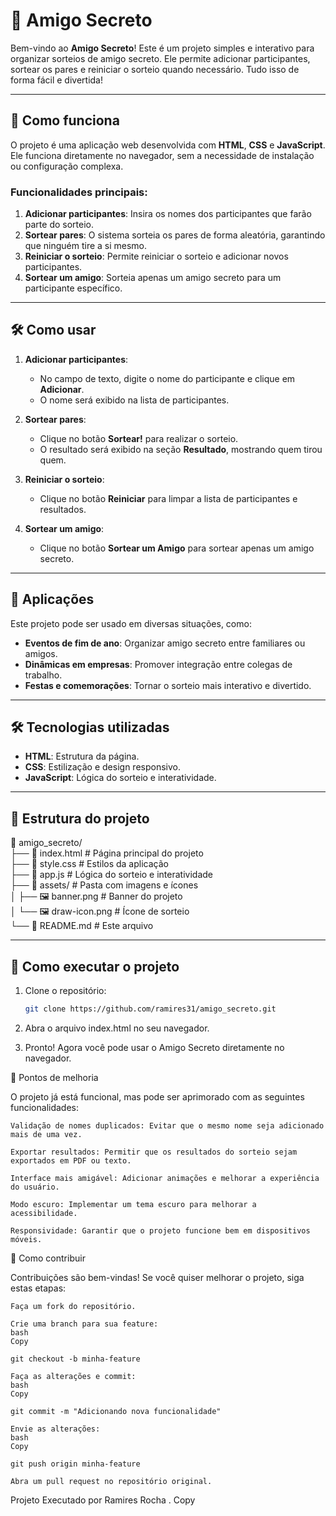 # 🎁 Amigo Secreto

Bem-vindo ao **Amigo Secreto**! Este é um projeto simples e interativo para organizar sorteios de amigo secreto. Ele permite adicionar participantes, sortear os pares e reiniciar o sorteio quando necessário. Tudo isso de forma fácil e divertida!

---

## 🚀 Como funciona

O projeto é uma aplicação web desenvolvida com **HTML**, **CSS** e **JavaScript**. Ele funciona diretamente no navegador, sem a necessidade de instalação ou configuração complexa.

### Funcionalidades principais:
1. **Adicionar participantes**: Insira os nomes dos participantes que farão parte do sorteio.
2. **Sortear pares**: O sistema sorteia os pares de forma aleatória, garantindo que ninguém tire a si mesmo.
3. **Reiniciar o sorteio**: Permite reiniciar o sorteio e adicionar novos participantes.
4. **Sortear um amigo**: Sorteia apenas um amigo secreto para um participante específico.

---

## 🛠️ Como usar

1. **Adicionar participantes**:
   - No campo de texto, digite o nome do participante e clique em **Adicionar**.
   - O nome será exibido na lista de participantes.

2. **Sortear pares**:
   - Clique no botão **Sortear!** para realizar o sorteio.
   - O resultado será exibido na seção **Resultado**, mostrando quem tirou quem.

3. **Reiniciar o sorteio**:
   - Clique no botão **Reiniciar** para limpar a lista de participantes e resultados.

4. **Sortear um amigo**:
   - Clique no botão **Sortear um Amigo** para sortear apenas um amigo secreto.

---

## 🎯 Aplicações

Este projeto pode ser usado em diversas situações, como:
- **Eventos de fim de ano**: Organizar amigo secreto entre familiares ou amigos.
- **Dinâmicas em empresas**: Promover integração entre colegas de trabalho.
- **Festas e comemorações**: Tornar o sorteio mais interativo e divertido.

---

## 🛠️ Tecnologias utilizadas

- **HTML**: Estrutura da página.
- **CSS**: Estilização e design responsivo.
- **JavaScript**: Lógica do sorteio e interatividade.

---

## 📂 Estrutura do projeto

📁 amigo_secreto/  
├── 📄 index.html          # Página principal do projeto  
├── 📄 style.css           # Estilos da aplicação  
├── 📄 app.js              # Lógica do sorteio e interatividade  
├── 📁 assets/             # Pasta com imagens e ícones  
│   ├── 🖼️ banner.png      # Banner do projeto  
│   └── 🖼️ draw-icon.png   # Ícone de sorteio  
└── 📄 README.md           # Este arquivo

---

## 🚀 Como executar o projeto

1. Clone o repositório:
   ```bash
   git clone https://github.com/ramires31/amigo_secreto.git
2.  Abra o arquivo index.html no seu navegador.

3. Pronto! Agora você pode usar o Amigo Secreto diretamente no navegador.

📝 Pontos de melhoria

O projeto já está funcional, mas pode ser aprimorado com as seguintes funcionalidades:

    Validação de nomes duplicados: Evitar que o mesmo nome seja adicionado mais de uma vez.

    Exportar resultados: Permitir que os resultados do sorteio sejam exportados em PDF ou texto.

    Interface mais amigável: Adicionar animações e melhorar a experiência do usuário.

    Modo escuro: Implementar um tema escuro para melhorar a acessibilidade.

    Responsividade: Garantir que o projeto funcione bem em dispositivos móveis.

🤝 Como contribuir

Contribuições são bem-vindas! Se você quiser melhorar o projeto, siga estas etapas:
     
    Faça um fork do repositório.

    Crie uma branch para sua feature:
    bash
    Copy

    git checkout -b minha-feature

    Faça as alterações e commit:
    bash
    Copy

    git commit -m "Adicionando nova funcionalidade"

    Envie as alterações:
    bash
    Copy

    git push origin minha-feature

    Abra um pull request no repositório original.


Projeto Executado por Ramires Rocha .
Copy   
   
